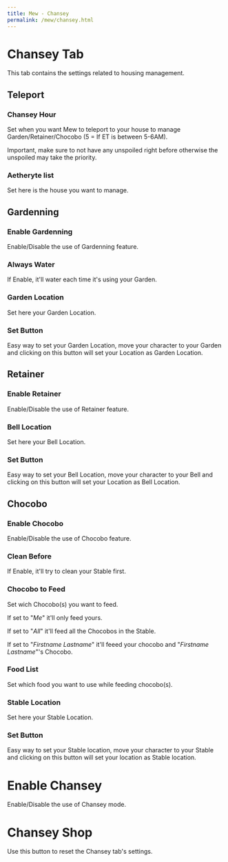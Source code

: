 ```yaml
---
title: Mew - Chansey
permalink: /mew/chansey.html
---
```


# Chansey Tab
This tab contains the settings related to housing management.

## Teleport
### Chansey Hour
Set when you want Mew to teleport to your house to manage Garden/Retainer/Chocobo (5 = If ET is between 5-6AM).

Important, make sure to not have any unspoiled right before otherwise the unspoiled may take the priority.
			
### Aetheryte list
Set here is the house you want to manage.
	
## Gardenning
### Enable Gardenning
Enable/Disable the use of Gardenning feature.
	
### Always Water
If Enable, it'll water each time it's using your Garden.
	
### Garden Location
Set here your Garden Location.
	
### Set Button
Easy way to set your Garden Location, move your character to your Garden and clicking on this button will set your Location as Garden Location.
	
## Retainer
### Enable Retainer
Enable/Disable the use of Retainer feature.
	
### Bell Location
Set here your Bell Location.
	
### Set Button
Easy way to set your Bell Location, move your character to your Bell and clicking on this button will set your Location as Bell Location.
	
## Chocobo
### Enable Chocobo
Enable/Disable the use of Chocobo feature.
	
### Clean Before
If Enable, it'll try to clean your Stable first.
	
### Chocobo to Feed
Set wich Chocobo(s) you want to feed.

If set to "*Me*" it'll only feed yours.

If set to "*All*" it'll feed all the Chocobos in the Stable.

If set to "*Firstname Lastname*" it'll feeed your chocobo and "*Firstname Lastname*"'s Chocobo.
	
### Food List
Set which food you want to use while feeding chocobo(s).
	
### Stable Location
Set here your Stable Location.
	
### Set Button
Easy way to set your Stable location, move your character to your Stable and clicking on this button will set your location as Stable location.
		
# Enable Chansey
Enable/Disable the use of Chansey mode.
	
# Chansey Shop
Use this button to reset the Chansey tab's settings.
